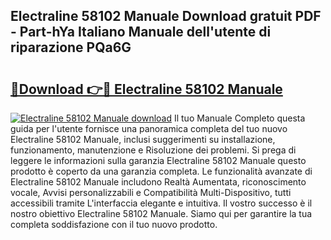 ## Electraline 58102 Manuale Download gratuit PDF - Part-hYa Italiano Manuale dell'utente di riparazione PQa6G

# <h2><a href="http://dfeqkj1.blite.top/?on=Electraline+58102+Manuale">🔗Download 👉🔴 Electraline 58102 Manuale</a></h2>

[![Electraline 58102 Manuale download](https://i.imgur.com/lujVjoI.png)](http://dfeqkj1.blite.top/?on=Electraline+58102+Manuale)
Il tuo Manuale Completo questa guida per l'utente fornisce una panoramica completa del tuo nuovo Electraline 58102 Manuale, inclusi suggerimenti su installazione, funzionamento, manutenzione e Risoluzione dei problemi. Si prega di leggere le informazioni sulla garanzia Electraline 58102 Manuale questo prodotto è coperto da una garanzia completa. Le funzionalità avanzate di Electraline 58102 Manuale includono Realtà Aumentata, riconoscimento vocale, Avvisi personalizzabili e Compatibilità Multi-Dispositivo, tutti accessibili tramite L'interfaccia elegante e intuitiva. Il vostro successo è il nostro obiettivo Electraline 58102 Manuale. Siamo qui per garantire la tua completa soddisfazione con il tuo nuovo prodotto.

